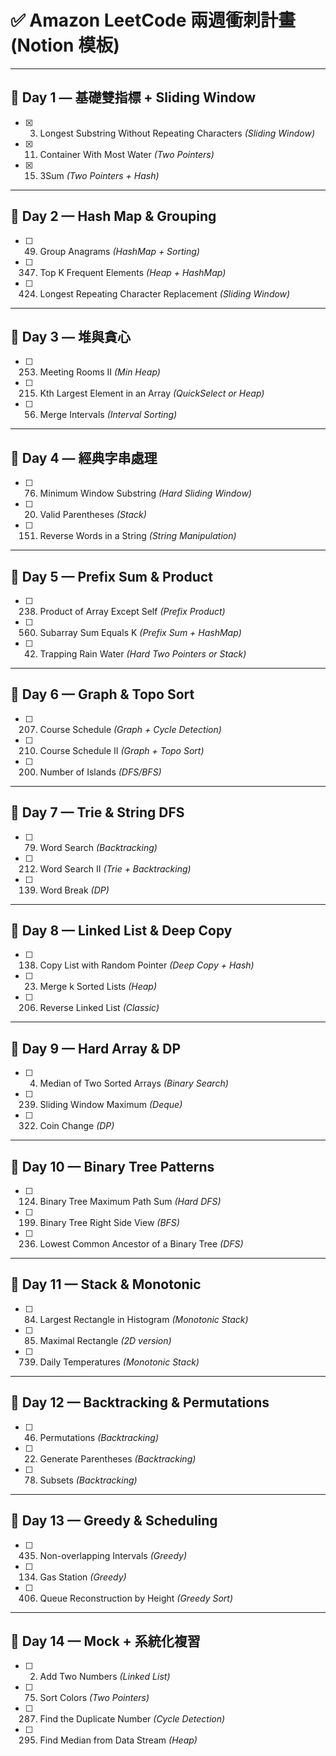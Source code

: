 # ✅ **Amazon LeetCode 兩週衝刺計畫** (Notion 模板)

---

## 📅 **Day 1 — 基礎雙指標 + Sliding Window**

- [X]  3. Longest Substring Without Repeating Characters *(Sliding Window)*
- [X]  11. Container With Most Water *(Two Pointers)*
- [X]  15. 3Sum *(Two Pointers + Hash)*

---

## 📅 **Day 2 — Hash Map & Grouping**

- [ ]  49. Group Anagrams *(HashMap + Sorting)*
- [ ]  347. Top K Frequent Elements *(Heap + HashMap)*
- [ ]  424. Longest Repeating Character Replacement *(Sliding Window)*

---

## 📅 **Day 3 — 堆與貪心**

- [ ]  253. Meeting Rooms II *(Min Heap)*
- [ ]  215. Kth Largest Element in an Array *(QuickSelect or Heap)*
- [ ]  56. Merge Intervals *(Interval Sorting)*

---

## 📅 **Day 4 — 經典字串處理**

- [ ]  76. Minimum Window Substring *(Hard Sliding Window)*
- [ ]  20. Valid Parentheses *(Stack)*
- [ ]  151. Reverse Words in a String *(String Manipulation)*

---

## 📅 **Day 5 — Prefix Sum & Product**

- [ ]  238. Product of Array Except Self *(Prefix Product)*
- [ ]  560. Subarray Sum Equals K *(Prefix Sum + HashMap)*
- [ ]  42. Trapping Rain Water *(Hard Two Pointers or Stack)*

---

## 📅 **Day 6 — Graph & Topo Sort**

- [ ]  207. Course Schedule *(Graph + Cycle Detection)*
- [ ]  210. Course Schedule II *(Graph + Topo Sort)*
- [ ]  200. Number of Islands *(DFS/BFS)*

---

## 📅 **Day 7 — Trie & String DFS**

- [ ]  79. Word Search *(Backtracking)*
- [ ]  212. Word Search II *(Trie + Backtracking)*
- [ ]  139. Word Break *(DP)*

---

## 📅 **Day 8 — Linked List & Deep Copy**

- [ ]  138. Copy List with Random Pointer *(Deep Copy + Hash)*
- [ ]  23. Merge k Sorted Lists *(Heap)*
- [ ]  206. Reverse Linked List *(Classic)*

---

## 📅 **Day 9 — Hard Array & DP**

- [ ]  4. Median of Two Sorted Arrays *(Binary Search)*
- [ ]  239. Sliding Window Maximum *(Deque)*
- [ ]  322. Coin Change *(DP)*

---

## 📅 **Day 10 — Binary Tree Patterns**

- [ ]  124. Binary Tree Maximum Path Sum *(Hard DFS)*
- [ ]  199. Binary Tree Right Side View *(BFS)*
- [ ]  236. Lowest Common Ancestor of a Binary Tree *(DFS)*

---

## 📅 **Day 11 — Stack & Monotonic**

- [ ]  84. Largest Rectangle in Histogram *(Monotonic Stack)*
- [ ]  85. Maximal Rectangle *(2D version)*
- [ ]  739. Daily Temperatures *(Monotonic Stack)*

---

## 📅 **Day 12 — Backtracking & Permutations**

- [ ]  46. Permutations *(Backtracking)*
- [ ]  22. Generate Parentheses *(Backtracking)*
- [ ]  78. Subsets *(Backtracking)*

---

## 📅 **Day 13 — Greedy & Scheduling**

- [ ]  435. Non-overlapping Intervals *(Greedy)*
- [ ]  134. Gas Station *(Greedy)*
- [ ]  406. Queue Reconstruction by Height *(Greedy Sort)*

---

## 📅 **Day 14 — Mock + 系統化複習**

- [ ]  2. Add Two Numbers *(Linked List)*
- [ ]  75. Sort Colors *(Two Pointers)*
- [ ]  287. Find the Duplicate Number *(Cycle Detection)*
- [ ]  295. Find Median from Data Stream *(Heap)*
